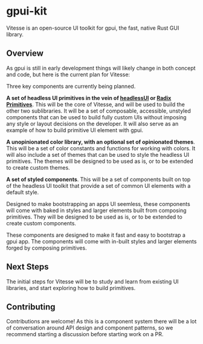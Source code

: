 # gpui-kit

Vitesse is an open-source UI toolkit for gpui, the fast, native Rust GUI library.

## Overview

As gpui is still in early development things will likely change in both concept and code, but here is the current plan for Vitesse:

Three key components are currently being planned.

**A set of headless UI primitives in the vein of [headlessUI](https://headlessui.com/) or [Radix Primitives](https://www.radix-ui.com/primitives)**. This will be the core of Vitesse, and will be used to build the other two sublibraries. It will be a set of composable, accessible, unstyled components that can be used to build fully custom UIs without imposing any style or layout decisions on the developer. It will also serve as an example of how to build primitive UI element with gpui.

**A unopinionated color library, with an optional set of opinionated themes**. This will be a set of color constants and functions for working with colors. It will also include a set of themes that can be used to style the headless UI primitives. The themes will be designed to be used as is, or to be extended to create custom themes.

**A set of styled components**. This will be a set of components built on top of the headless UI toolkit that provide a set of common UI elements with a default style.

Designed to make bootstrapping an apps UI seemless, these components will come with baked in styles and larger elements built from composing primitives. They will be designed to be used as is, or to be extended to create custom components.

These components are designed to make it fast and easy to bootstrap a gpui app. The components will come with in-built styles and larger elements forged by composing primitives.

## Next Steps

The initial steps for Vitesse will be to study and learn from existing  UI libraries, and start exploring how to build primitives.


## Contributing

Contributions are welcome! As this is a component system there will be a lot of conversation around API design and component patterns, so we recommend starting a discussion before starting work on a PR.
